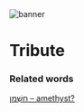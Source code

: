 <html><body><img id="banner" src="/sahd/images/banners/banner.png" alt="banner" /></body></html>

# **Tribute**


### Related words
[חַשְׁמַן – amethyst?](../words/amethyst?.md)<br>